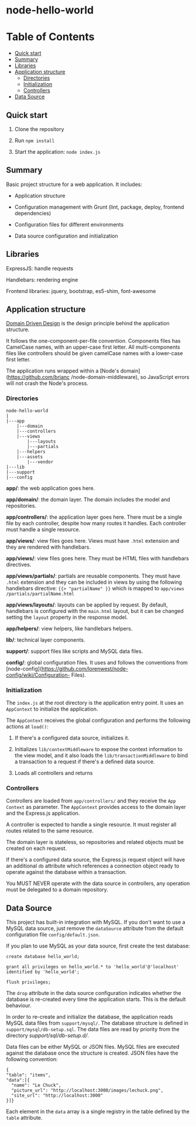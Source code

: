node-hello-world
================

Table of Contents
=================

  * [Quick start](#quick-start)
  * [Summary](#summary)
  * [Libraries](#libraries)
  * [Application structure](#application-structure)
    * [Directories](#directories)
    * [Initialization](#initialization)
    * [Controllers](#controllers)
  * [Data Source](#data-source)

## Quick start

1. Clone the repository

2. Run ```npm install```

3. Start the application: ```node index.js```

## Summary

Basic project structure for a web application. It includes:

* Application structure

* Configuration management with Grunt (lint, package, deploy, frontend
dependencies)

* Configuration files for different environments

* Data source configuration and initialization

## Libraries

ExpressJS: handle requests

Handlebars: rendering engine

Frontend libraries: jquery, bootstrap, es5-shim, font-awesome

## Application structure

[Domain Driven Design](https://en.wikipedia.org/wiki/Domain-driven_design) is
the design principle behind the application structure.

It follows the one-component-per-file convention. Components files has CamelCase
names, with an upper-case first letter. All multi-components files like
controllers should be given camelCase names with a lower-case first letter.

The application runs wrapped within a [Node's domain](https://github.com/brianc
/node-domain-middleware), so JavaScript errors will not crash the Node's
process.

### Directories

```
node-hello-world
|
|---app
    |---domain
    |---controllers
    |---views
        |---layouts
        |---partials
    |---helpers
    |---assets
        |---vendor
|---lib
|---support
|---config
```

**app/**: the web application goes here.

**app/domain/**: the domain layer. The domain includes the model and
repositories.

**app/controllers/**: the application layer goes here. There must be a single
file by each controller, despite how many routes it handles. Each controller
must handle a single resource.

**app/views/**: view files goes here. Views must have ```.html``` extension and
they are rendered with handlebars.

**app/views/**: view files goes here. They must be HTML files with handlebars
directives.

**app/views/partials/**: partials are reusable components. They must have
```.html``` extension and they can be included in views by using the following
handlebars directive: ```{{> "partialName" }}``` which is mapped to ```app/views
/partials/partialName.html```

**app/views/layouts/**: layouts can be applied by request. By default,
handlebars is configured with the ```main.html``` layout, but it can be changed
setting the ```layout``` property in the response model.

**app/helpers/**: view helpers, like handlebars helpers.

**lib/**: technical layer components.

**support/**: support files like scripts and MySQL data files.

**config/**: global configuration files. It uses and follows the conventions
from [node-config](https://github.com/lorenwest/node-config/wiki/Configuration-
Files).

### Initialization

The ```index.js``` at the root directory is the application entry point. It uses
an ```AppContext``` to initialize the application.

The ```AppContext``` receives the global configuration and performs the
following actions at ```load()```:

1. If there's a configured data source, initializes it.

2. Initializes ```lib/contextMiddleware``` to expose the context information to
the view model, and it also loads the ```lib/transactionMiddleware``` to bind a
transaction to a request if there's a defined data source.

3. Loads all controllers and returns

### Controllers

Controllers are loaded from ```app/controllers/``` and they receive the ```App
Context``` as parameter. The ```AppContext``` provides access to the domain
layer and the Express.js application.

A controller is expected to handle a single resource. It must register all
routes related to the same resource.

The domain layer is stateless, so repositories and related objects must be
created on each request.

If there's a configured data source, the Express.js request object will have
an additional ```db``` attribute which references a connection object ready
to operate against the database within a transaction.

You MUST NEVER operate with the data source in controllers, any operation must
be delegated to a domain repository.

## Data Source

This project has built-in integration with MySQL. If you don't want to use a
MySQL data source, just remove the ```dataSource``` attribute from the default
configuration file ```config/default.json```.

If you plan to use MySQL as your data source, first create the test database:

```
create database hello_world;

grant all privileges on hello_world.* to 'hello_world'@'localhost'
identified by 'hello_world';

flush privileges;
```

The ```drop``` attribute in the data source configuration indicates whether the
database is re-created every time the application starts. This is the default
behaviour.

In order to re-create and initialize the database, the application reads
MySQL data files from ```support/mysql/```. The database structure is defined
in ```support/mysql/db-setup.sql```. The data files are read by priority from
the directory *support/sql/db-setup.d/*.

Data files can be either MySQL or JSON files. MySQL files are executed against
the database once the structure is created. JSON files have the following
convention:

```
{
"table": "items",
"data":[{
  "name": "Le Chuck",
  "picture_url": "http://localhost:3000/images/lechuck.png",
  "site_url": "http://localhost:3000"
}]}
```

Each element in the ```data``` array is a single registry in the table defined
by the ```table``` attribute.
